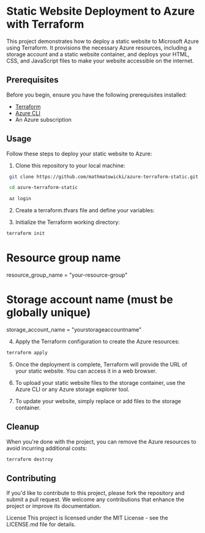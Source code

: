 # Static Website Deployment to Azure with Terraform

This project demonstrates how to deploy a static website to Microsoft Azure using Terraform. It provisions the necessary Azure resources, including a storage account and a static website container, and deploys your HTML, CSS, and JavaScript files to make your website accessible on the internet.

## Prerequisites

Before you begin, ensure you have the following prerequisites installed:

- [Terraform](https://www.terraform.io/downloads.html)
- [Azure CLI](https://docs.microsoft.com/en-us/cli/azure/install-azure-cli)
- An Azure subscription

## Usage

Follow these steps to deploy your static website to Azure:

1. Clone this repository to your local machine:

  ```bash
   git clone https://github.com/mathmatowicki/azure-terraform-static.git
  ```
  ```bash
   cd azure-terraform-static
  ```
  ```bash
   az login
  ```
2. Create a terraform.tfvars file and define your variables:

3. Initialize the Terraform working directory:
  ```bash
  terraform init
  ```
# Resource group name
resource_group_name = "your-resource-group"

# Storage account name (must be globally unique)
storage_account_name = "yourstorageaccountname"

4. Apply the Terraform configuration to create the Azure resources:

  ```bash
  terraform apply
  ```
5. Once the deployment is complete, Terraform will provide the URL of your static website. You can access it in a web browser.

6. To upload your static website files to the storage container, use the Azure CLI or any Azure storage explorer tool.

7. To update your website, simply replace or add files to the storage container.

## Cleanup
When you're done with the project, you can remove the Azure resources to avoid incurring additional costs:

```bash
terraform destroy
```
## Contributing
If you'd like to contribute to this project, please fork the repository and submit a pull request. We welcome any contributions that enhance the project or improve its documentation.

License
This project is licensed under the MIT License - see the LICENSE.md file for details.



